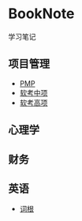 # BookNote
学习笔记

## 项目管理
* [PMP](https://github.com/thomerson/BookNote/blob/master/PM.md)
* [软考中项](https://github.com/thomerson/BookNote/blob/master/%E8%BD%AF%E8%80%83%E9%A1%B9%E7%9B%AE%E7%AE%A1%E7%90%86.md)
* [软考高项](https://github.com/thomerson/BookNote/blob/master/%E8%BD%AF%E8%80%83%E9%A1%B9%E7%9B%AE%E7%AE%A1%E7%90%86-%E9%AB%98%E9%A1%B9.md)

## 心理学

## 财务


## 英语


* [词根](https://github.com/thomerson/BookNote/blob/master/english/词根.md)
